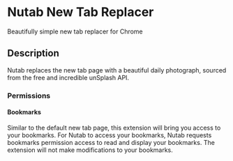 # Nutab New Tab Replacer
Beautifully simple new tab replacer for Chrome


## Description
Nutab replaces the new tab page with a beautiful daily photograph, sourced from the free and incredible unSplash API. 

### Permissions
#### Bookmarks
Similar to the default new tab page, this extension will bring you access to your bookmarks. For Nutab to access your bookmarks, Nutab requests bookmarks permission access to read and display your bookmarks. The extension will not make modifications to your bookmarks.
